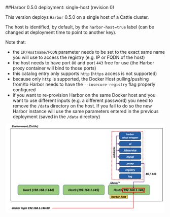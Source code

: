 ##Harbor 0.5.0 deployment: single-host (revision 0)

This version deploys `Harbor` 0.5.0 on a single host of a Cattle cluster.

The host is identified, by default, by the `harbor-host=true` label (can be changed at deployment time to point to another key).

Note that:
- the `IP/Hostname/FQDN` parameter needs to be set to the exact same name you will use to access the registry (e.g. IP or FQDN of the host)
- the host needs to have port `80` and port `443` free for use (the Harbor proxy container will bind to those ports)
- this catalog entry only supports `http` (`https` access is not supported)
- because only `http` is supported, the Docker Host pulling/pushing from/to Harbor needs to have the `--insecure-registry` flag properly configured
- if you want to re-provision Harbor on the same Docker host and you want to use different inputs (e.g. a different password) you need to remove the `/data` directory on the host. If you fail to do so the new Harbor instance will use the same parameters entered in the previous deployment (saved in the `/data` directory)

![](singlehost.png)
